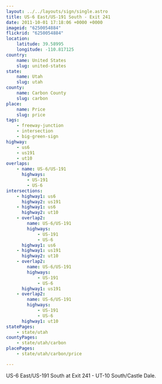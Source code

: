 ```yaml
---
layout: ../../layouts/sign/single.astro
title: US-6 East/US-191 South - Exit 241
date: 2011-10-01 17:18:06 +0000 +0000
imageid: "6250054884"
flickrid: "6250054884"
location:
    latitude: 39.58995
    longitude: -110.817125
country:
    name: United States
    slug: united-states
state:
    name: Utah
    slug: utah
county:
    name: Carbon County
    slug: carbon
place:
    name: Price
    slug: price
tags:
    - freeway-junction
    - intersection
    - big-green-sign
highway:
    - us6
    - us191
    - ut10
overlaps:
    - name: US-6/US-191
      highways:
        - US-191
        - US-6
intersections:
    - highway1: us6
      highway2: us191
    - highway1: us6
      highway2: ut10
    - overlap2:
        name: US-6/US-191
        highways:
            - US-191
            - US-6
      highway1: us6
    - highway1: us191
      highway2: ut10
    - overlap2:
        name: US-6/US-191
        highways:
            - US-191
            - US-6
      highway1: us191
    - overlap2:
        name: US-6/US-191
        highways:
            - US-191
            - US-6
      highway1: ut10
statePages:
    - state/utah
countyPages:
    - state/utah/carbon
placePages:
    - state/utah/carbon/price

---
```

US-6 East/US-191 South at Exit 241 - UT-10 South/Castle Dale.